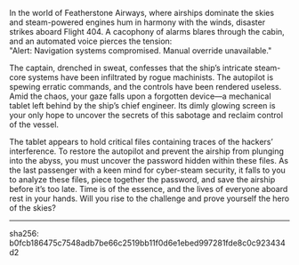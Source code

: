 In the world of Featherstone Airways, where airships dominate the skies and steam-powered engines hum in harmony with the winds, disaster strikes aboard Flight 404. A cacophony of alarms blares through the cabin, and an automated voice pierces the tension:  
"Alert: Navigation systems compromised. Manual override unavailable."

The captain, drenched in sweat, confesses that the ship’s intricate steam-core systems have been infiltrated by rogue machinists. The autopilot is spewing erratic commands, and the controls have been rendered useless. Amid the chaos, your gaze falls upon a forgotten device—a mechanical tablet left behind by the ship’s chief engineer. Its dimly glowing screen is your only hope to uncover the secrets of this sabotage and reclaim control of the vessel.

The tablet appears to hold critical files containing traces of the hackers’ interference. To restore the autopilot and prevent the airship from plunging into the abyss, you must uncover the password hidden within these files. 
As the last passenger with a keen mind for cyber-steam security, it falls to you to analyze these files, piece together the password, and save the airship before it’s too late. Time is of the essence, and the lives of everyone aboard rest in your hands. Will you rise to the challenge and prove yourself the hero of the skies?

----------------

sha256: b0fcb186475c7548adb7be66c2519bb11f0d6e1ebed997281fde8c0c923434d2
